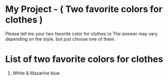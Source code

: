 # My Project - ( Two favorite colors for clothes )
Please tell me your two favorite color for clothes.\n
The answer may vary depending on the style, but just choose one of them.

# List of two favorite colors for clothes
1. White & Mazarine blue
